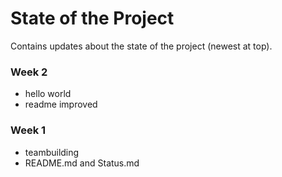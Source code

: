 # State of the Project

Contains updates about the state of the project (newest at top).

### Week 2

- hello world
- readme improved

### Week 1

- teambuilding
- README.md and Status.md

